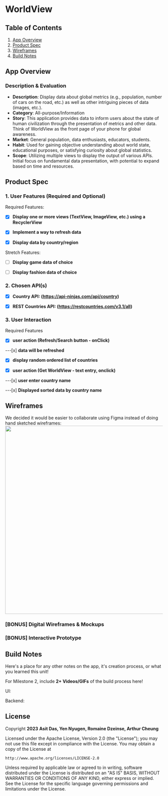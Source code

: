# **WorldView**

## Table of Contents

1. [App Overview](#App-Overview)
1. [Product Spec](#Product-Spec)
1. [Wireframes](#Wireframes)
1. [Build Notes](#Build-Notes)

## App Overview

### Description & Evaluation
<!-- Evaluation of your app across the following attributes -->

- **Description**: Display data about global metrics (e.g., population, number of cars on the road, etc.) as well as other intriguing pieces of data (images, etc.).
- **Category**: All-purpose/Information
- **Story**: This application provides data to inform users about the state of human civilization through the presentation of metrics and other data. Think of WorldView as the front page of your phone for global awareness.
- **Market**: General population, data enthusiasts, educators, students.
- **Habit**: Used for gaining objective understanding about world state, educational purposes, or satisfying curiosity about global statistics.
- **Scope**: Utilizing multiple views to display the output of various APIs. Initial focus on fundamental data presentation, with potential to expand based on time and resources.
## Product Spec

### 1. User Features (Required and Optional)

Required Features:

-[x] **Display one or more views (TextView, ImageView, etc.) using a RecyclerView**

-[x] **Implement a way to refresh data**

-[x] **Display data by country/region**

Stretch Features:

-[ ] **Display game data of choice**

-[ ] **Display fashion data of choice**

### 2. Chosen API(s)
-[x] **Country API: (https://api-ninjas.com/api/country)**

-[x] **REST Countries API: (https://restcountries.com/v3.1/all)**

### 3. User Interaction

Required Features

-[x] **user action (Refresh/Search button - onClick)**

---[x] **data will be refreshed**

-[x] **display random ordered list of countries**

-[x] **user action (Get WorldView - text entry, onclick)**

---[x] **user enter country name**
    
---[x] **Displayed sorted data by country name**
    
## Wireframes

<!-- Add picture of your hand sketched wireframes in this section -->
We decided it would be easier to collaborate using Figma instead of doing hand sketched wireframes:
<img src="https://i.imgur.com/ZolSfxM.png" width=600>

### [BONUS] Digital Wireframes & Mockups

### [BONUS] Interactive Prototype

## Build Notes

Here's a place for any other notes on the app, it's creation 
process, or what you learned this unit!  

For Milestone 2, include **2+ Videos/GIFs** of the build process here!

UI: 


Backend: 



## License

Copyright **2023** **Asit Das, Yen Nyugen, Romaine Dzeinse, Arthur Cheung**

Licensed under the Apache License, Version 2.0 (the "License");
you may not use this file except in compliance with the License.
You may obtain a copy of the License at

    http://www.apache.org/licenses/LICENSE-2.0

Unless required by applicable law or agreed to in writing, software
distributed under the License is distributed on an "AS IS" BASIS,
WITHOUT WARRANTIES OR CONDITIONS OF ANY KIND, either express or implied.
See the License for the specific language governing permissions and
limitations under the License.
